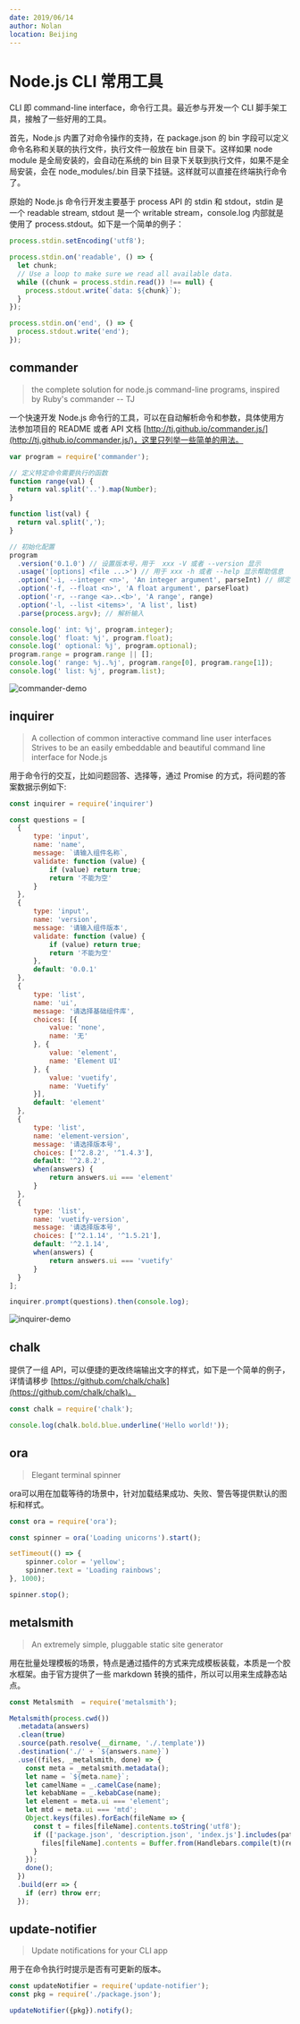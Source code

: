 ```yaml
---
date: 2019/06/14
author: Nolan
location: Beijing
---
```

# Node.js CLI 常用工具

CLI 即 command-line interface，命令行工具。最近参与开发一个 CLI 脚手架工具，接触了一些好用的工具。

首先，Node.js 内置了对命令操作的支持，在 package.json 的 bin 字段可以定义命令名称和关联的执行文件，执行文件一般放在 bin 目录下。这样如果 node module 是全局安装的，会自动在系统的 bin 目录下关联到执行文件，如果不是全局安装，会在 node_modules/.bin 目录下挂链。这样就可以直接在终端执行命令了。

原始的 Node.js 命令行开发主要基于 process API 的 stdin 和 stdout，stdin 是一个 readable stream, stdout 是一个 writable stream，console.log 内部就是使用了 process.stdout。如下是一个简单的例子：

```js
process.stdin.setEncoding('utf8');

process.stdin.on('readable', () => {
  let chunk;
  // Use a loop to make sure we read all available data.
  while ((chunk = process.stdin.read()) !== null) {
    process.stdout.write(`data: ${chunk}`);
  }
});

process.stdin.on('end', () => {
  process.stdout.write('end');
});
```

## commander

> the complete solution for node.js command-line programs, inspired by Ruby's commander -- TJ

一个快速开发 Node.js 命令行的工具，可以在自动解析命令和参数，具体使用方法参加项目的 README 或者 API 文档 [http://tj.github.io/commander.js/](http://tj.github.io/commander.js/)，这里只列举一些简单的用法。

```js
var program = require('commander');

// 定义特定命令需要执行的函数
function range(val) {
  return val.split('..').map(Number);
}

function list(val) {
  return val.split(',');
}

// 初始化配置
program
  .version('0.1.0') // 设置版本号，用于  xxx -V 或者 --version 显示
  .usage('[options] <file ...>') // 用于 xxx -h 或者 --help 显示帮助信息
  .option('-i, --integer <n>', 'An integer argument', parseInt) // 绑定初始化命令，接受参数，描述，对应的函数
  .option('-f, --float <n>', 'A float argument', parseFloat)
  .option('-r, --range <a>..<b>', 'A range', range)
  .option('-l, --list <items>', 'A list', list)
  .parse(process.argv); // 解析输入

console.log(' int: %j', program.integer);
console.log(' float: %j', program.float);
console.log(' optional: %j', program.optional);
program.range = program.range || [];
console.log(' range: %j..%j', program.range[0], program.range[1]);
console.log(' list: %j', program.list);
```
<img :src="$withBase('/images/commander-demo.webp')" alt="commander-demo">

## inquirer

> A collection of common interactive command line user interfaces
> Strives to be an easily embeddable and beautiful command line interface for Node.js

用于命令行的交互，比如问题回答、选择等，通过 Promise 的方式，将问题的答案数据示例如下:

```js
const inquirer = require('inquirer')

const questions = [
  {
      type: 'input',
      name: 'name',
      message: `请输入组件名称`,
      validate: function (value) {
          if (value) return true;
          return '不能为空'
      }
  },
  {
      type: 'input',
      name: 'version',
      message: '请输入组件版本',
      validate: function (value) {
          if (value) return true;
          return '不能为空'
      },
      default: '0.0.1'
  },
  {
      type: 'list',
      name: 'ui',
      message: '请选择基础组件库',
      choices: [{
          value: 'none',
          name: '无'
      }, {
          value: 'element',
          name: 'Element UI'
      }, {
          value: 'vuetify',
          name: 'Vuetify'
      }],
      default: 'element'
  },
  {
      type: 'list',
      name: 'element-version',
      message: '请选择版本号',
      choices: ['^2.8.2', '^1.4.3'],
      default: '^2.8.2',
      when(answers) {
          return answers.ui === 'element'
      }
  },
  {
      type: 'list',
      name: 'vuetify-version',
      message: '请选择版本号',
      choices: ['^2.1.14', '^1.5.21'],
      default: '^2.1.14',
      when(answers) {
          return answers.ui === 'vuetify'
      }
  }
];

inquirer.prompt(questions).then(console.log);
```

<img :src="$withBase('/images/inquirer-demo.webp')" alt="inquirer-demo">

## chalk

提供了一组 API，可以便捷的更改终端输出文字的样式，如下是一个简单的例子，详情请移步 [https://github.com/chalk/chalk](https://github.com/chalk/chalk)。

```js
const chalk = require('chalk');

console.log(chalk.bold.blue.underline('Hello world!'));
```

## ora

> Elegant terminal spinner

ora可以用在加载等待的场景中，针对加载结果成功、失败、警告等提供默认的图标和样式。

```js
const ora = require('ora');

const spinner = ora('Loading unicorns').start();

setTimeout(() => {
	spinner.color = 'yellow';
	spinner.text = 'Loading rainbows';
}, 1000);

spinner.stop();
```

## metalsmith

> An extremely simple, pluggable static site generator

用在批量处理模板的场景，特点是通过插件的方式来完成模板装载，本质是一个胶水框架。由于官方提供了一些 markdown 转换的插件，所以可以用来生成静态站点。

```js
const Metalsmith  = require('metalsmith');

Metalsmith(process.cwd())
  .metadata(answers)
  .clean(true)
  .source(path.resolve(__dirname, './.template'))
  .destination('./' + `${answers.name}`)
  .use((files, _metalsmith, done) => {
    const meta = _metalsmith.metadata();
    let name = `${meta.name}`;
    let camelName = _.camelCase(name);
    let kebabName = _.kebabCase(name);
    let element = meta.ui === 'element';
    let mtd = meta.ui === 'mtd';
    Object.keys(files).forEach(fileName => {
      const t = files[fileName].contents.toString('utf8');
      if (['package.json', 'description.json', 'index.js'].includes(path.basename(fileName))) {
        files[fileName].contents = Buffer.from(Handlebars.compile(t)(replaceData));
      }
    });
    done();
  })
  .build(err => {
    if (err) throw err;
  });
```

## update-notifier

> Update notifications for your CLI app

用于在命令执行时提示是否有可更新的版本。

```js
const updateNotifier = require('update-notifier');
const pkg = require('./package.json');

updateNotifier({pkg}).notify();
```
